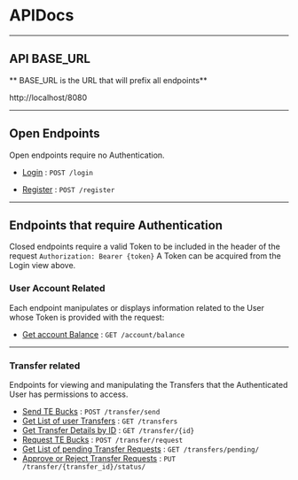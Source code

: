 # APIDocs

---
## API BASE_URL 
** BASE_URL is the URL that will prefix all endpoints**

http://localhost/8080

---

## Open Endpoints

Open endpoints require no Authentication.

* [Login](authorization/login.md) : `POST /login`

* [Register](authorization/register.md) : `POST /register`

---

## Endpoints that require Authentication

Closed endpoints require a valid Token to be included in the header of the
request `Authorization: Bearer {token}` A Token can be acquired from the Login view above.

### User Account Related

Each endpoint manipulates or displays information related to the User whose
Token is provided with the request:

* [Get account Balance](account/getBalance.md) : `GET /account/balance`

---

### Transfer related

Endpoints for viewing and manipulating the Transfers that the Authenticated User has permissions to access.

* [Send TE Bucks](transfer/sendTEBucks.md) : `POST /transfer/send`
* [Get List of user Transfers](transfer/getTransfers.md) : `GET /transfers`
* [Get Transfer Details by ID](transfer/getTransferById.md) : `GET /transfer/{id}`
* [Request TE Bucks](transfer/requestTEBucks.md) : `POST /transfer/request`
* [Get List of pending Transfer Requests](transfer/getPendingTransfers.md) : `GET /transfers/pending/`
* [Approve or Reject Transfer Requests](transfer/putRejectOrApprove.md) : `PUT /transfer/{transfer_id}/status/`